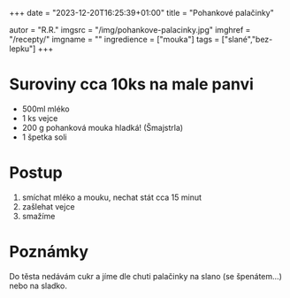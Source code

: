 +++
date = "2023-12-20T16:25:39+01:00"
title = "Pohankové palačinky"

autor = "R.R."
imgsrc = "/img/pohankove-palacinky.jpg"
imghref = "/recepty/"
imgname = ""
ingredience = ["mouka"]
tags = ["slané","bez-lepku"]
+++

# Suroviny cca 10ks na male panvi 
- 500ml mléko 
- 1 ks vejce 
- 200 g pohanková mouka hladká! (Šmajstrla) 
- 1 špetka soli


# Postup

1. smíchat mléko a mouku,  nechat stát cca 15 minut
2. zašlehat vejce 
3. smažíme


# Poznámky
Do těsta nedávám cukr a jíme dle chuti palačinky na slano (se špenátem...) nebo na sladko.


<!--
-->
